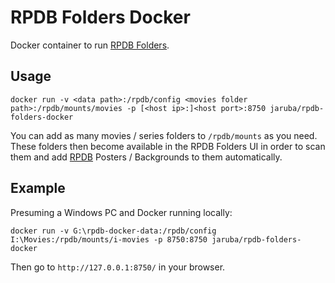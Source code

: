 # RPDB Folders Docker

Docker container to run [RPDB Folders](https://github.com/jaruba/rpdb-folders/).

## Usage

`docker run -v <data path>:/rpdb/config <movies folder path>:/rpdb/mounts/movies -p [<host ip>:]<host port>:8750 jaruba/rpdb-folders-docker`

You can add as many movies / series folders to `/rpdb/mounts` as you need. These folders then become available in the RPDB Folders UI in order to scan them and add [RPDB](https://ratingposterdb.com/) Posters / Backgrounds to them automatically.

## Example

Presuming a Windows PC and Docker running locally:

`docker run -v G:\rpdb-docker-data:/rpdb/config I:\Movies:/rpdb/mounts/i-movies -p 8750:8750 jaruba/rpdb-folders-docker`

Then go to `http://127.0.0.1:8750/` in your browser.
